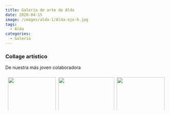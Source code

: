 ```yaml
---
title: Galería de arte de Alda
date: 2020-04-15
image: /images/alda-1/Alda-ojo-h.jpg
tags:
  - Alda
categories:
  - Galería
---
```


### Collage artístico

De nuestra más joven colaboradora
<!-- more -->
<social-share />

<style>

.row {
  box-sizing: border-box;
  display: -ms-flexbox; /* IE 10 */
  display: flex;
  -ms-flex-wrap: wrap; /* IE 10 */
  flex-wrap: wrap;
  padding: 0 4px;
}

/* Create two equal columns that sits next to each other */
.column {
  box-sizing: border-box;
  -ms-flex: 33.33%; /* IE 10 */
  flex: 33.33%;
  padding: 0 4px;
}

.column img {
  margin-top: 8px;
  vertical-align: middle;
}

/* Style the buttons */
.btn {
  border: none;
  outline: none;
  padding: 10px 16px;
  background-color: #f1f1f1;
  cursor: pointer;
  font-size: 18px;
}

.btn:hover {
  background-color: #ddd;
}

.btn.active {
  background-color: #666;
  color: white;
}
</style>

<!-- Photo Grid -->
<div class="row">
  <div class="column">
    <img src="/images/alda-1/Alda-futuro-1.jpg" style="width:100%">
    <img src="/images/alda-1/Alda-bicho-raro.jpg" style="width:100%">
    <img src="/images/alda-1/Alda-coca-cola-1.jpg" style="width:100%">
  </div>
  <div class="column">
    <img src="/images/alda-1/Alda-lapiz-tijera-1.jpg" style="width:100%">
    <img src="/images/alda-1/Alda-ojo.jpg" style="width:100%">
    <img src="/images/alda-1/Alda-mumin.jpg" style="width:100%">
    <img src="/images/alda-1/Alda-pelo-verde-1.jpg" style="width:100%">
  </div>  
  <div class="column">
    <img src="/images/alda-1/Alda-hoja-1.jpg" style="width:100%">
    <img src="/images/alda-1/Alda-suela-ojo.jpg" style="width:100%">
    <img src="/images/alda-1/Alda-abuela-1.jpg" style="width:100%">
  </div>
</div>
